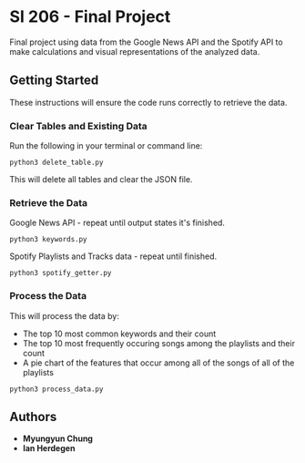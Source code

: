 # SI 206 - Final Project

Final project using data from the Google News API and the Spotify API to make calculations and visual representations of the analyzed data.

## Getting Started

These instructions will ensure the code runs correctly to retrieve the data.

### Clear Tables and Existing Data

Run the following in your terminal or command line:

```
python3 delete_table.py
```
This will delete all tables and clear the JSON file.

### Retrieve the Data

Google News API - repeat until output states it's finished.

```
python3 keywords.py
```

Spotify Playlists and Tracks data - repeat until finished.

```
python3 spotify_getter.py
```

### Process the Data

This will process the data by:
  - The top 10 most common keywords and their count
  - The top 10 most frequently occuring songs among the playlists and their count
  - A pie chart of the features that occur among all of the songs of all of the playlists

```
python3 process_data.py
```


## Authors
* **Myungyun Chung**
* **Ian Herdegen**
